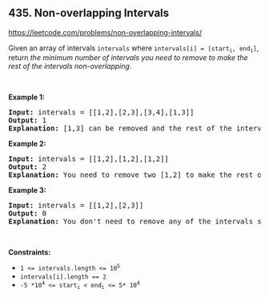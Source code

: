 ## 435. Non-overlapping Intervals

<https://leetcode.com/problems/non-overlapping-intervals/>

<div class="px-5 pt-4"><div class="flex"></div><div class="_1l1MA" data-track-load="description_content"><p>Given an array of intervals <code>intervals</code> where <code>intervals[i] = [start<sub>i</sub>, end<sub>i</sub>]</code>, return <em>the minimum number of intervals you need to remove to make the rest of the intervals non-overlapping</em>.</p>

<p>&nbsp;</p>
<p><strong class="example">Example 1:</strong></p>

<pre><strong>Input:</strong> intervals = [[1,2],[2,3],[3,4],[1,3]]
<strong>Output:</strong> 1
<strong>Explanation:</strong> [1,3] can be removed and the rest of the intervals are non-overlapping.
</pre>

<p><strong class="example">Example 2:</strong></p>

<pre><strong>Input:</strong> intervals = [[1,2],[1,2],[1,2]]
<strong>Output:</strong> 2
<strong>Explanation:</strong> You need to remove two [1,2] to make the rest of the intervals non-overlapping.
</pre>

<p><strong class="example">Example 3:</strong></p>

<pre><strong>Input:</strong> intervals = [[1,2],[2,3]]
<strong>Output:</strong> 0
<strong>Explanation:</strong> You don't need to remove any of the intervals since they're already non-overlapping.
</pre>

<p>&nbsp;</p>
<p><strong>Constraints:</strong></p>

<ul>
 <li><code>1 &lt;= intervals.length &lt;= 10<sup>5</sup></code></li>
 <li><code>intervals[i].length == 2</code></li>
 <li><code>-5 *10<sup>4</sup> &lt;= start<sub>i</sub> &lt; end<sub>i</sub> &lt;= 5* 10<sup>4</sup></code></li>
</ul>
</div></div>
